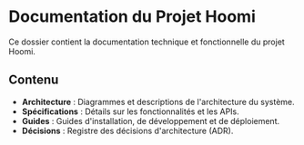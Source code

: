# Documentation du Projet Hoomi

Ce dossier contient la documentation technique et fonctionnelle du projet Hoomi.

## Contenu

- **Architecture** : Diagrammes et descriptions de l'architecture du système.
- **Spécifications** : Détails sur les fonctionnalités et les APIs.
- **Guides** : Guides d'installation, de développement et de déploiement.
- **Décisions** : Registre des décisions d'architecture (ADR).